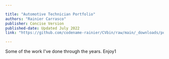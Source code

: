 ```yaml
---

title: "Automotive Technician Portfolio" 
authors: "Rainier Carrasco"
publisher: Concise Version
published-date: Updated July 2022
link: "https://github.com/codename-rainier/CVbin/raw/main/_downloads/portfolio_AT.pdf"

---
```


Some of the work I've done through the years. Enjoy1
